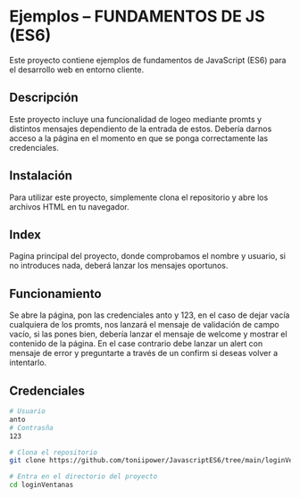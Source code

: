 # Ejemplos – FUNDAMENTOS DE JS (ES6)

Este proyecto contiene ejemplos de fundamentos de JavaScript (ES6) para el desarrollo web en entorno cliente.

## Descripción

Este proyecto incluye una funcionalidad de logeo mediante promts y distintos mensajes dependiento de la entrada de estos. Debería darnos acceso a la página en el momento en que se ponga correctamente las credenciales.

## Instalación

Para utilizar este proyecto, simplemente clona el repositorio y abre los archivos HTML en tu navegador.

## Index

Pagina principal del proyecto, donde comprobamos el nombre y usuario, si no introduces nada, deberá lanzar los mensajes oportunos.

## Funcionamiento

Se abre la página, pon las credenciales anto y 123, en el caso de dejar vacía cualquiera de los promts, nos lanzará el mensaje de validación de campo vacío, si las pones bien, debería lanzar el mensaje de welcome y mostrar el contenido de la página.
En el case contrario debe lanzar un alert con mensaje de error y preguntarte a través de un confirm si deseas volver a intentarlo.

## Credenciales

```bash
# Usuario
anto
# Contrasña
123

```


```bash
# Clona el repositorio
git clone https://github.com/toniipower/JavascriptES6/tree/main/loginVentanas

# Entra en el directorio del proyecto
cd loginVentanas

